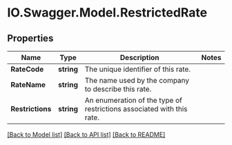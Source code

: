 # IO.Swagger.Model.RestrictedRate
## Properties

Name | Type | Description | Notes
------------ | ------------- | ------------- | -------------
**RateCode** | **string** | The unique identifier of this rate. | 
**RateName** | **string** | The name used by the company to describe this rate. | 
**Restrictions** | **string** | An enumeration of the type of restrictions associated with this rate. | 

[[Back to Model list]](../README.md#documentation-for-models) [[Back to API list]](../README.md#documentation-for-api-endpoints) [[Back to README]](../README.md)

